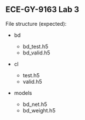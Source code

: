 ECE-GY-9163 Lab 3
-



File structure (expected):

- bd
    - bd_test.h5
    - bd_valid.h5

- cl
    - test.h5
    - valid.h5

- models
    - bd_net.h5
    - bd_weight.h5
